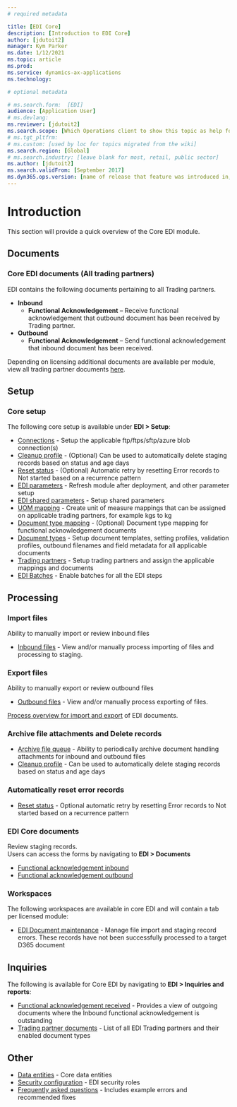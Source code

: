 ```yaml
---
# required metadata

title: [EDI Core]
description: [Introduction to EDI Core]
author: [jdutoit2]
manager: Kym Parker
ms.date: 1/12/2021
ms.topic: article
ms.prod: 
ms.service: dynamics-ax-applications
ms.technology: 

# optional metadata

# ms.search.form:  [EDI]
audience: [Application User]
# ms.devlang: 
ms.reviewer: [jdutoit2]
ms.search.scope: [Which Operations client to show this topic as help for, to be set by content strategist, see list here: https://microsoft.sharepoint.com/teams/DynDoc/_layouts/15/WopiFrame.aspx?sourcedoc={23419e1c-eb64-42e9-aa9b-79875b428718}&action=edit&wd=target%28Core%20Dynamics%20AX%20CP%20requirements%2Eone%7C4CC185C0%2DEFAA%2D42CD%2D94B9%2D8F2A45E7F61A%2FVersions%20list%20for%20docs%20topics%7CC14BE630%2D5151%2D49D6%2D8305%2D554B5084593C%2F%29]
# ms.tgt_pltfrm: 
# ms.custom: [used by loc for topics migrated from the wiki]
ms.search.region: [Global]
# ms.search.industry: [leave blank for most, retail, public sector]
ms.author: [jdutoit2]
ms.search.validFrom: [September 2017]
ms.dyn365.ops.version: [name of release that feature was introduced in, see list here: https://microsoft.sharepoint.com/teams/DynDoc/_layouts/15/WopiFrame.aspx?sourcedoc={23419e1c-eb64-42e9-aa9b-79875b428718}&action=edit&wd=target%28Core%20Dynamics%20AX%20CP%20requirements%2Eone%7C4CC185C0%2DEFAA%2D42CD%2D94B9%2D8F2A45E7F61A%2FVersions%20list%20for%20docs%20topics%7CC14BE630%2D5151%2D49D6%2D8305%2D554B5084593C%2F%29]
---
```


# Introduction
This section will provide a quick overview of the Core EDI module.

## Documents
### Core EDI documents (All trading partners)

EDI contains the following documents pertaining to all Trading partners.
- **Inbound**
	- **Functional Acknowledgement** – Receive functional acknowledgement that outbound document has been received by Trading partner.
- **Outbound**
	- **Functional Acknowledgement** – Send functional acknowledgement that inbound document has been received.

Depending on licensing additional documents are available per module, view all trading partner documents [here](Trading%20partners%20and%20documents.md).

## Setup
### Core setup
The following core setup is available under **EDI > Setup**:
- [Connections](../Setup/Connection%20setup.md) - Setup the applicable ftp/ftps/sftp/azure blob connection(s)
- [Cleanup profile](../Setup/Cleanup%20profile.md) - (Optional) Can be used to automatically delete staging records based on status and age days
- [Reset status](../Setup/Reset%20status.md) - (Optional) Automatic retry by resetting Error records to Not started based on a recurrence pattern
- [EDI parameters](../Setup/EDI%20parameters.md) - Refresh module after deployment, and other parameter setup
- [EDI shared parameters](../Setup/EDI%20shared%20parameters.md) - Setup shared parameters
- [UOM mapping](../Setup/UOM%20mapping.md) - Create unit of measure mappings that can be assigned on applicable trading partners, for example kgs to kg
- [Document type mapping](../Setup/Document%20type%20mapping.md) - (Optional) Document type mapping for functional acknowledgement documents
- [Document types](../Setup/Document%20types.md) - Setup document templates, setting profiles, validation profiles, outbound filenames and field metadata for all applicable documents
- [Trading partners](../Setup/Trading%20partners.md) - Setup trading partners and assign the applicable mappings and documents
- [EDI Batches](../Setup/EDI%20Batches.md) - Enable batches for all the EDI steps

## Processing

### Import files
Ability to manually import or review inbound files
- [Inbound files](../Managing%20files/Inbound%20files.md) - View and/or manually process importing of files and processing to staging.

### Export files
Ability to manually export or review outbound files
- [Outbound files](../Managing%20files/Outbound%20files.md) - View and/or manually process exporting of files.

[Process overview for import and export](Process%20overview.md) of EDI documents.

### Archive file attachments and Delete records
- [Archive file queue](../Managing%20files/Archiving%20files.md) - Ability to periodically archive document handling attachments for inbound and outbound files
- [Cleanup profile](../Setup/Cleanup%20profile.md) - Can be used to automatically delete staging records based on status and age days

### Automatically reset error records
- [Reset status](../Setup/Reset%20status.md#retryreset-process) - Optional automatic retry by resetting Error records to Not started based on a recurrence pattern

### EDI Core documents
Review staging records. <br>
Users can access the forms by navigating to **EDI > Documents**
- [Functional acknowledgement inbound](../DOCUMENTS/Functional%20acknowledgement%20inbound.md)
- [Functional acknowledgement outbound](../DOCUMENTS/Functional%20acknowledgement%20outbound.md)

### Workspaces
The following workspaces are available in core EDI and will contain a tab per licensed module:
- [EDI Document maintenance](../../CORE/WORKSPACES/EDI%20Document%20maintenance%20workspace.md) - Manage file import and staging record errors. These records have not been successfully processed to a target D365 document

## Inquiries
The following is available for Core EDI by navigating to **EDI > Inquiries and reports**:
- [Functional acknowledgement received](../Inquiries/Functional%20acknowledgement%20received.md) - Provides a view of outgoing documents where the Inbound functional acknowledgement is outstanding
- [Trading partner documents](../Inquiries/Trading%20partner%20documents.md) - List of all EDI Trading partners and their enabled document types

## Other
- [Data entities](../OTHER/Data%20entities.md) - Core data entities 
- [Security configuration](../OTHER/Security%20configuration.md) - EDI security roles
- [Frequently asked questions](../OTHER/FAQ.md) - Includes example errors and recommended fixes
